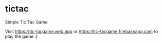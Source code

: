 # tictac
 Simple Tic Tac Game


Visit https://tic-tacgame.web.app or  https://tic-tacgame.firebaseapp.com to play the game :)
